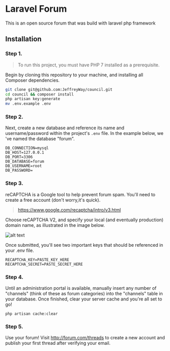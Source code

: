 # Laravel Forum

This is an open source forum that was build with laravel php framework

## Installation

### Step 1.
> To run this project, you must have PHP 7 installed as a prerequisite.

Begin by cloning this repository to your machine, and installing all Composer dependencies.

```bash
git clone git@github.com:JeffreyWay/council.git
cd council && composer install
php artisan key:generate
mv .env.example .env
```

### Step 2.

Next, create a new database and reference its name and username/password within the project's `.env` file. In the example below, we
've named the database "forum".

```
DB_CONNECTION=mysql
DB_HOST=127.0.0.1
DB_PORT=3306
DB_DATABASE=forum
DB_USERNAME=root
DB_PASSWORD=
```

### Step 3.

reCAPTCHA is a Google tool to help prevent forum spam. You'll need to create a free account (don't worry,it's quick).
> https://www.google.com/recaptcha/intro/v3.html

Choose reCAPTCHA V2, and specify your local (and eventually production) domain name, as illustrated in the image below.

![alt text](https://i.imgur.com/l5RD48w.png "Google reCAPTCHA instructions")

Once submitted, you'll see two important keys that should be referenced in your .env file.

```
RECAPTCHA_KEY=PASTE_KEY_HERE
RECAPTCHA_SECRET=PASTE_SECRET_HERE
```

### Step 4.

Until an administration portal is available, manually insert any number of "channels" (think of these as forum categories) into the "channels" table in your database.
Once finished, clear your server cache and you're all set to go!

`php artisan cache:clear`

### Step 5.

Use your forum! Visit http://forum.com/threads to create a new account and publish your first thread after verifying your email.


